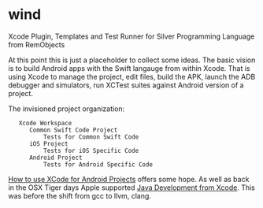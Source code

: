 wind
====

Xcode Plugin, Templates and Test Runner for Silver Programming Language from RemObjects

At this point this is just a placeholder to collect some ideas.  The basic vision is to build Android apps with the Swift langauge from within Xcode.  That is using Xcode to manage the project, edit files, build the APK, launch the ADB debugger and simulators, run XCTest suites against Android version of a project.

The invisioned project organization:
```
   Xcode Workspace
      Common Swift Code Project
          Tests for Common Swift Code
      iOS Project
          Tests for iOS Specific Code
      Android Project
          Tests for Android Specific Code
```

[How to use XCode for Android Projects](http://code.davidjanes.com/blog/2009/11/20/how-to-use-xcode-for-android-projects/) offers some hope.  As well as back in the OSX Tiger days Apple supported [Java Development from Xcode](https://developer.apple.com/library/mac/documentation/java/conceptual/java14development/02-javadevtools/javadevtools.html).  This was before the shift from gcc to llvm, clang. 
